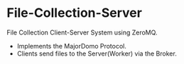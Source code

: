 File-Collection-Server
======================

File Collection Client-Server System using ZeroMQ.

* Implements the MajorDomo Protocol.
* Clients send files to the Server(Worker) via the Broker.

